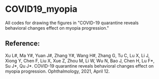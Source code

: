 # COVID19_myopia
All codes for drawing the figures in "COVID-19 quarantine reveals behavioral changes effect on myopia progression."

## Reference:
Xu L#, Ma Y#, Yuan J#, Zhang Y#, Wang H#, Zhang G, Tu C, Lu X, Li J, Xiong Y, Chen F, Liu X, Xue Z, Zhou M, Li W, Wu N, Bao J, Chen H, Lu F*, Su J*, Qu J*. COVID-19 quarantine reveals behavioral changes effect on myopia progression. Ophthalmology, 2021, April 12.
